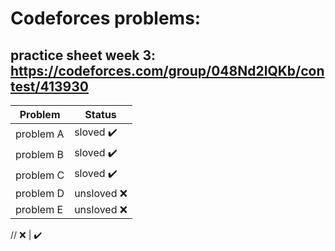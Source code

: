 # Codeforces problems: 
## practice sheet week 3: https://codeforces.com/group/048Nd2lQKb/contest/413930

| Problem               | Status                     |
| --------------------- | -------------------------- |
|problem A              |sloved :heavy_check_mark:   |
|problem B              |sloved :heavy_check_mark:   |
|problem C              |sloved :heavy_check_mark:   |
|problem D              |unsloved :x:   |
|problem E              |unsloved :x:   |


//  :x: | :heavy_check_mark: